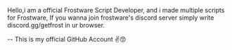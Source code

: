 Hello,i am a official Frostware Script Developer, and i made multiple scripts for Frostware,
If you wanna join frostware's discord server simply write discord.gg/getfrost in ur browser.

-- This is my official GitHub Account ✌️😙


<!---
Actualmrp/Actualmrp is a ✨ special ✨ repository because its `README.md` (this file) appears on your GitHub profile.
You can click the Preview link to take a look at your changes.
--->

